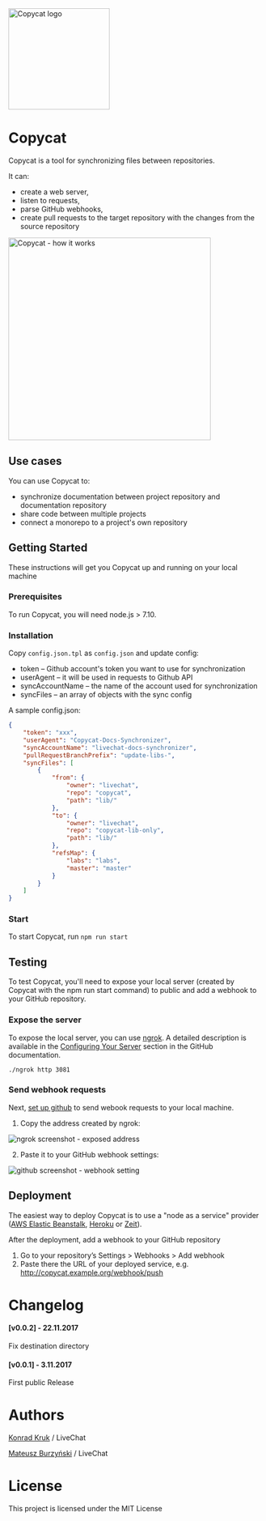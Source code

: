 <img src="https://static.staging.livechatinc.com/1520/OY0OYN7GUH/fd36406499d70e560c0e61b19fa1a392/copycat.png" alt="Copycat logo" width="200px">

# Copycat

Copycat is a tool for synchronizing files between repositories.

It can:
- create a web server,
- listen to requests,
- parse GitHub webhooks,
- create pull requests to the target repository with the changes from the source repository

<img src="https://static.staging.livechatinc.com/1520/OY0O0Q2OFU/c8d6a88d4a2467e03c993acaddd445f7/copycat-chart.png" alt="Copycat - how it works" width="400px">

## Use cases

You can use Copycat to:

- synchronize documentation between project repository and documentation repository
- share code between multiple projects
- connect a monorepo to a project's own repository

## Getting Started

These instructions will get you Copycat up and running on your local machine

### Prerequisites

To run Copycat, you will need node.js > 7.10.

### Installation

Copy `config.json.tpl` as `config.json` and update config:

- token – Github account's token you want to use for synchronization
- userAgent – it will be used in requests to Github API
- syncAccountName – the name of the account used for synchronization
- syncFiles – an array of objects with the sync config

A sample config.json:

```json
{
    "token": "xxx",
    "userAgent": "Copycat-Docs-Synchronizer",
    "syncAccountName": "livechat-docs-synchronizer",
    "pullRequestBranchPrefix": "update-libs-",
    "syncFiles": [
        {
            "from": {
                "owner": "livechat",
                "repo": "copycat",
                "path": "lib/"
            },
            "to": {
                "owner": "livechat",
                "repo": "copycat-lib-only",
                "path": "lib/"
            },
            "refsMap": {
                "labs": "labs",
                "master": "master"
            }
        }
    ]
}

```

### Start

To start Copycat, run `npm run start`

## Testing

To test Copycat, you'll need to expose your local server (created by Copycat with the npm run start command) to public and add a webhook to your GitHub repository.

### Expose the server

To expose the local server, you can use [ngrok](https://ngrok.com/). A detailed description is available in the [Configuring Your Server](https://developer.github.com/webhooks/configuring/) section in the GitHub documentation.

```
./ngrok http 3081
```

### Send webhook requests

Next, [set up github](https://developer.github.com/webhooks/creating/) to send webook requests to your local machine.

1. Copy the address created by ngrok:

<img src="https://static.staging.livechatinc.com/1520/OY0O0S6C34/5758871df367f1d68cc246dc3dc39331/config1.png" alt="ngrok screenshot - exposed address">

2. Paste it to your GitHub webhook settings:

<img src="https://static.staging.livechatinc.com/1520/OY0O0S6C34/4a728e5227c1d1e45dd63d39b0f691d4/config2.png" alt="github screenshot - webhook setting">

## Deployment

The easiest way to deploy Copycat is to use a "node as a service" provider ([AWS Elastic Beanstalk](https://aws.amazon.com/elasticbeanstalk/), [Heroku](https://heroku.com) or [Zeit](https://zeit.co/)).

After the deployment, add a webhook to your GitHub repository
1. Go to your repository’s Settings > Webhooks > Add webhook
2. Paste there the URL of your deployed service, e.g. http://copycat.example.org/webhook/push

# Changelog

#### [v0.0.2] - 22.11.2017
Fix destination directory

#### [v0.0.1] - 3.11.2017
First public Release

# Authors

[Konrad Kruk](https://twitter.com/konradkpl) / LiveChat

[Mateusz Burzyński](https://twitter.com/AndaristRake) / LiveChat

# License

This project is licensed under the MIT License 
